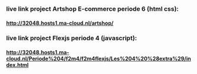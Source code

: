### live link project Artshop E-commerce periode 6 (html css): 
#### http://32048.hosts1.ma-cloud.nl/artshop/

### live link project Flexjs periode 4 (javascript): 
#### http://32048.hosts1.ma-cloud.nl/Periode%204/f2m4/f2m4flexjs/Les%204%20%28extra%29/index.html

